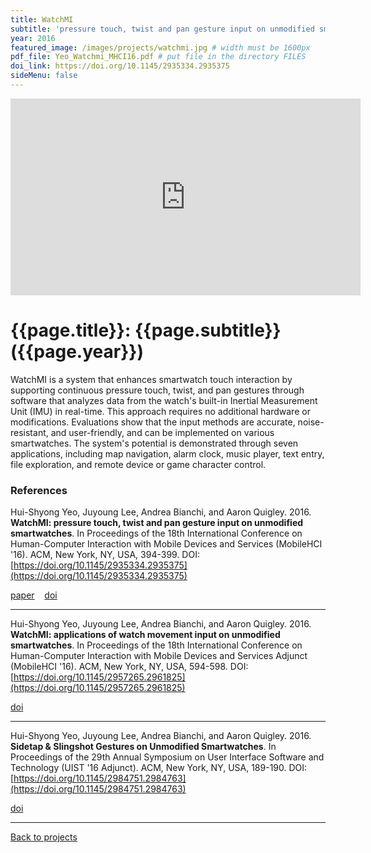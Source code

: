 ```yaml
---
title: WatchMI
subtitle: 'pressure touch, twist and pan gesture input on unmodified smartwatches'
year: 2016
featured_image: /images/projects/watchmi.jpg # width must be 1600px
pdf_file: Yeo_Watchmi_MHCI16.pdf # put file in the directory FILES
doi_link: https://doi.org/10.1145/2935334.2935375
sideMenu: false
---
```


<iframe width="560" height="315" src="https://www.youtube.com/embed/74roE_cyafk" frameborder="0" allow="accelerometer; autoplay; encrypted-media; gyroscope; picture-in-picture" allowfullscreen></iframe>

<!-- DO NOT CHANGE MANUALLY -->

# {{page.title}}: {{page.subtitle}} ({{page.year}})

WatchMI is a system that enhances smartwatch touch interaction by supporting continuous pressure touch, twist, and pan gestures through software that analyzes data from the watch's built-in Inertial Measurement Unit (IMU) in real-time. This approach requires no additional hardware or modifications. Evaluations show that the input methods are accurate, noise-resistant, and user-friendly, and can be implemented on various smartwatches. The system's potential is demonstrated through seven applications, including map navigation, alarm clock, music player, text entry, file exploration, and remote device or game character control.

### References

Hui-Shyong Yeo, Juyoung Lee, Andrea Bianchi, and Aaron Quigley. 2016. **WatchMI: pressure touch, twist and pan gesture input on unmodified smartwatches**. In Proceedings of the 18th International Conference on Human-Computer Interaction with Mobile Devices and Services (MobileHCI '16). ACM, New York, NY, USA, 394-399. DOI: [https://doi.org/10.1145/2935334.2935375](https://doi.org/10.1145/2935334.2935375)

<!-- DO NOT CHANGE MANUALLY -->

<a href="{{ site.url }}/files/{{ page.year }}/{{ page.pdf_file }}" target="_blank">paper</a>&nbsp;&nbsp;&nbsp;
<a href="{{ page.doi_link }}" target="_blank">doi</a>

---

Hui-Shyong Yeo, Juyoung Lee, Andrea Bianchi, and Aaron Quigley. 2016. **WatchMI: applications of watch movement input on unmodified smartwatches**. In Proceedings of the 18th International Conference on Human-Computer Interaction with Mobile Devices and Services Adjunct (MobileHCI '16). ACM, New York, NY, USA, 594-598. DOI: [https://doi.org/10.1145/2957265.2961825](https://doi.org/10.1145/2957265.2961825)

<!-- DO NOT CHANGE MANUALLY -->

<a href="https://doi.org/10.1145/2957265.2961825" target="_blank">doi</a>

---

Hui-Shyong Yeo, Juyoung Lee, Andrea Bianchi, and Aaron Quigley. 2016. **Sidetap & Slingshot Gestures on Unmodified Smartwatches**. In Proceedings of the 29th Annual Symposium on User Interface Software and Technology (UIST '16 Adjunct). ACM, New York, NY, USA, 189-190. DOI: [https://doi.org/10.1145/2984751.2984763](https://doi.org/10.1145/2984751.2984763)

<!-- DO NOT CHANGE MANUALLY -->

<a href="https://doi.org/10.1145/2984751.2984763" target="_blank">doi</a>

---

<a href="/index.html" class="button button--large">Back to projects</a>

